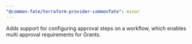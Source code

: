 ```yaml
---
"@common-fate/terraform-provider-commonfate": minor
---
```


Adds support for configuring approval steps on a workflow, which enables multi approval requirements for Grants.
